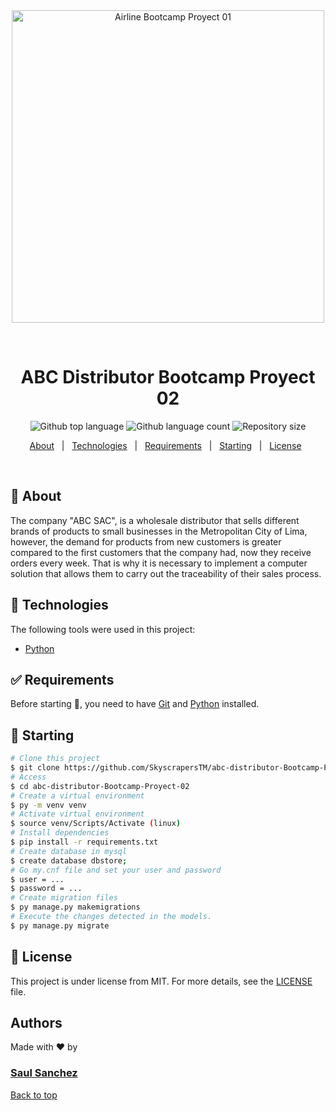 <div align="center" id="top"> 
  <img style="width: 500px" src="https://mafrios.com.br/img/galeria_de_imagens/img_empresa/6.jpg" alt="Airline Bootcamp Proyect 01" />

  &#xa0;
  
</div>

<h1 align="center">ABC Distributor Bootcamp Proyect 02</h1>

<p align="center">
  <img alt="Github top language" src="https://img.shields.io/github/languages/top/koinu1203/airline-bootcamp-proyect-01?color=56BEB8">

  <img alt="Github language count" src="https://img.shields.io/github/languages/count/koinu1203/airline-bootcamp-proyect-01?color=56BEB8">

  <img alt="Repository size" src="https://img.shields.io/github/repo-size/koinu1203/airline-bootcamp-proyect-01?color=56BEB8">

</p>


<!-- Status -->

<!-- <h4 align="center"> 
	🚧  Airline Bootcamp Proyect 01 🚀 Under construction...  🚧
</h4> 
<hr> -->

<p align="center">
  <a href="#dart-about">About</a> &#xa0; | &#xa0; 
  <a href="#rocket-technologies">Technologies</a> &#xa0; | &#xa0;
  <a href="#white_check_mark-requirements">Requirements</a> &#xa0; | &#xa0;
  <a href="#checkered_flag-starting">Starting</a> &#xa0; | &#xa0;
  <a href="#memo-license">License</a> &#xa0;
  <!-- <a href="https://github.com/{{YOUR_GITHUB_USERNAME}}" target="_blank">Author</a> -->
</p>

<br>

## :dart: About ##

 The company "ABC SAC", is a wholesale distributor that sells different brands of products to small businesses in the Metropolitan City of Lima, however, the demand for products from new customers is greater compared to the first customers that the company had, now they receive orders every week. That is why it is necessary to implement a computer solution that allows them to carry out the traceability of their sales process.


## :rocket: Technologies ##

The following tools were used in this project:

- [Python](https://www.python.org/)

## :white_check_mark: Requirements ##

Before starting :checkered_flag:, you need to have [Git](https://git-scm.com) and [Python](https://www.python.org/) installed.

## :checkered_flag: Starting ##

```bash
# Clone this project
$ git clone https://github.com/SkyscrapersTM/abc-distributor-Bootcamp-Proyect-02/
# Access
$ cd abc-distributor-Bootcamp-Proyect-02
# Create a virtual environment
$ py -m venv venv
# Activate virtual environment
$ source venv/Scripts/Activate (linux)
# Install dependencies
$ pip install -r requirements.txt
# Create database in mysql
$ create database dbstore;
# Go my.cnf file and set your user and password
$ user = ...
$ password = ...
# Create migration files
$ py manage.py makemigrations
# Execute the changes detected in the models.
$ py manage.py migrate
```

## :memo: License ##

This project is under license from MIT. For more details, see the [LICENSE](LICENSE.md) file.

## Authors ##
Made with :heart: by 
<h3 aling="center">
  <!-- <a href="https://github.com/koinu1203" target="_blank">Daniel Ortiz</a> -->
  <!-- <span> & </span> -->
  <a href="https://github.com/SkyscrapersTM" target="_blank"> Saul Sanchez</a>
</h3>

<!-- &#xa0; -->

<a href="#top">Back to top</a>
